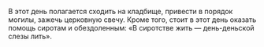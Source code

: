 В этот день полагается сходить на кладбище, привести в порядок могилы, зажечь церковную свечу. Кроме того, стоит в этот день оказать помощь сиротам и обездоленным: «В сиротстве жить — день-деньской слезы лить».
